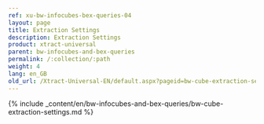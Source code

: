 ```yaml
---
ref: xu-bw-infocubes-bex-queries-04
layout: page
title: Extraction Settings
description: Extraction Settings
product: xtract-universal
parent: bw-infocubes-and-bex-queries
permalink: /:collection/:path
weight: 4	
lang: en_GB
old_url: /Xtract-Universal-EN/default.aspx?pageid=bw-cube-extraction-settings
---
```

{% include _content/en/bw-infocubes-and-bex-queries/bw-cube-extraction-settings.md %}